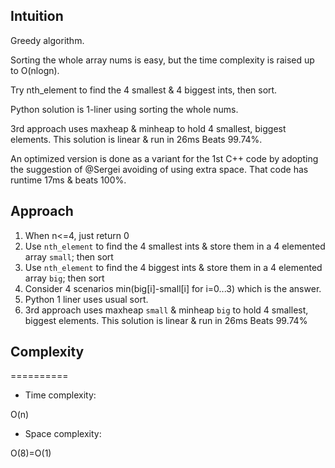 ## Intuition
Greedy algorithm.

Sorting the whole array nums is easy, but the time complexity is raised up to O(nlogn).

Try nth_element to find the 4 smallest & 4 biggest ints, then sort.

Python solution is 1-liner using sorting the whole nums.

3rd approach uses maxheap & minheap to hold 4 smallest, biggest elements. This solution is linear & run in 26ms Beats 99.74%.

An optimized version is done as a variant for the 1st C++ code by adopting the suggestion of @Sergei avoiding of using extra space. That code has runtime 17ms & beats 100%.

## Approach

1.  When n<=4, just return 0
2.  Use `nth_element` to find the 4 smallest ints & store them in a 4 elemented array `small`; then sort
3.  Use `nth_element` to find the 4 biggest ints & store them in a 4 elemented array `big`; then sort
4.  Consider 4 scenarios min(big[i]-small[i] for i=0...3) which is the answer.
5.  Python 1 liner uses usual sort.
6.  3rd approach uses maxheap `small` & minheap `big` to hold 4 smallest, biggest elements. This solution is linear & run in 26ms Beats 99.74%

## Complexity
==========

-   Time complexity:

O(n)

-   Space complexity:

O(8)=O(1)
